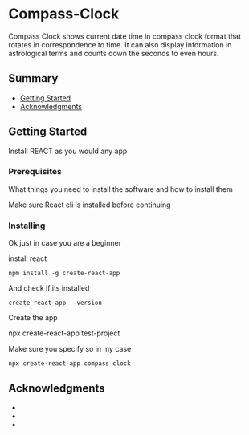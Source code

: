 # Compass-Clock
Compass Clock shows current date time in compass clock format that rotates in correspondence to time. It can also display information in astrological terms and counts down the seconds to even hours. 

## Summary

  - [Getting Started](#getting-started)
  - [Acknowledgments](#acknowledgments)

## Getting Started
Install REACT as you would any app

### Prerequisites

What things you need to install the software and how to install them

  Make sure React cli is installed before continuing 

### Installing

Ok just in case you are a beginner

install react

    npm install -g create-react-app


And check if its installed

    create-react-app --version


Create the app 

   npx create-react-app test-project

Make sure you specify so in my case 

    npx create-react-app compass clock

## Acknowledgments

  - 
  - 
  - 
